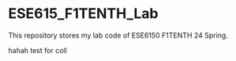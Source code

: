 # ESE615_F1TENTH_Lab

This repository stores my lab code of ESE6150 F1TENTH 24 Spring.

hahah
test for coll